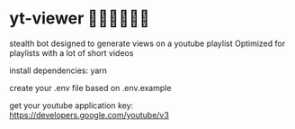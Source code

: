 # yt-viewer 🏴‍☠️🏴‍☠️🏴‍☠️

stealth bot designed to generate views on a youtube playlist
Optimized for playlists with a lot of short videos

install dependencies: yarn

create your .env file based on .env.example

get your youtube application key: https://developers.google.com/youtube/v3
